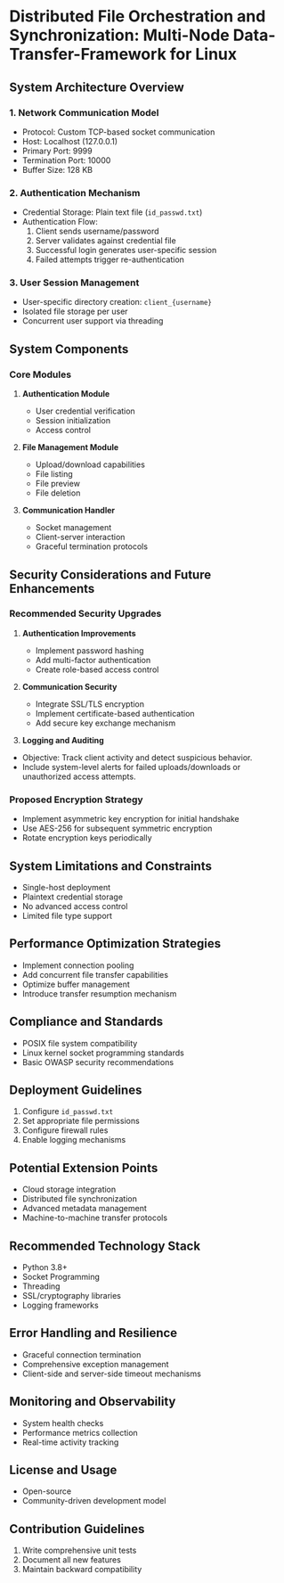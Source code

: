 # Distributed File Orchestration and Synchronization: Multi-Node Data-Transfer-Framework for Linux

## System Architecture Overview

### 1. Network Communication Model
- Protocol: Custom TCP-based socket communication
- Host: Localhost (127.0.0.1)
- Primary Port: 9999
- Termination Port: 10000
- Buffer Size: 128 KB

### 2. Authentication Mechanism
- Credential Storage: Plain text file (`id_passwd.txt`)
- Authentication Flow:
  1. Client sends username/password
  2. Server validates against credential file
  3. Successful login generates user-specific session
  4. Failed attempts trigger re-authentication

### 3. User Session Management
- User-specific directory creation: `client_{username}`
- Isolated file storage per user
- Concurrent user support via threading

## System Components

### Core Modules
1. **Authentication Module**
   - User credential verification
   - Session initialization
   - Access control

2. **File Management Module**
   - Upload/download capabilities
   - File listing
   - File preview
   - File deletion

3. **Communication Handler**
   - Socket management
   - Client-server interaction
   - Graceful termination protocols

## Security Considerations and Future Enhancements

### Recommended Security Upgrades
1. **Authentication Improvements**
   - Implement password hashing
   - Add multi-factor authentication
   - Create role-based access control

2. **Communication Security**
   - Integrate SSL/TLS encryption
   - Implement certificate-based authentication
   - Add secure key exchange mechanism

3. **Logging and Auditing**
- Objective: Track client activity and detect suspicious behavior.
- Include system-level alerts for failed uploads/downloads or unauthorized access attempts.


### Proposed Encryption Strategy
- Implement asymmetric key encryption for initial handshake
- Use AES-256 for subsequent symmetric encryption
- Rotate encryption keys periodically

## System Limitations and Constraints
- Single-host deployment
- Plaintext credential storage
- No advanced access control
- Limited file type support

## Performance Optimization Strategies
- Implement connection pooling
- Add concurrent file transfer capabilities
- Optimize buffer management
- Introduce transfer resumption mechanism

## Compliance and Standards
- POSIX file system compatibility
- Linux kernel socket programming standards
- Basic OWASP security recommendations

## Deployment Guidelines
1. Configure `id_passwd.txt`
2. Set appropriate file permissions
3. Configure firewall rules
4. Enable logging mechanisms

## Potential Extension Points
- Cloud storage integration
- Distributed file synchronization
- Advanced metadata management
- Machine-to-machine transfer protocols

## Recommended Technology Stack
- Python 3.8+
- Socket Programming
- Threading
- SSL/cryptography libraries
- Logging frameworks

## Error Handling and Resilience
- Graceful connection termination
- Comprehensive exception management
- Client-side and server-side timeout mechanisms

## Monitoring and Observability
- System health checks
- Performance metrics collection
- Real-time activity tracking

## License and Usage
- Open-source
- Community-driven development model

## Contribution Guidelines
1. Write comprehensive unit tests
2. Document all new features
3. Maintain backward compatibility


